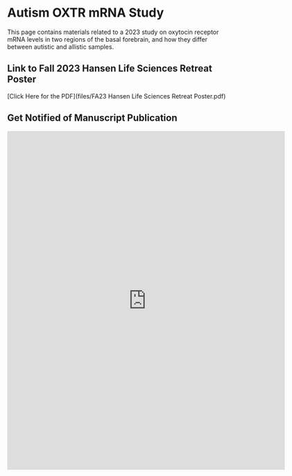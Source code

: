# Autism OXTR mRNA Study
This page contains materials related to a 2023 study on oxytocin receptor mRNA levels in two regions of the basal forebrain, and how they differ between autistic and allistic samples.

## Link to Fall 2023 Hansen Life Sciences Retreat Poster
[Click Here for the PDF](files/FA23 Hansen Life Sciences Retreat Poster.pdf)

## Get Notified of Manuscript Publication
<iframe src="https://docs.google.com/forms/d/e/1FAIpQLSc-22cTyZ44ln7q-GsiTTVD7emgyfdSUyvUOeDBxlOJI9GCew/viewform?embedded=true" width="640" height="781" frameborder="0" marginheight="0" marginwidth="0">Loading…</iframe>
